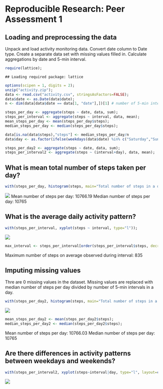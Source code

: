 # Reproducible Research: Peer Assessment 1


## Loading and preprocessing the data

Unpack and load activity monitoring data. Convert date column to Date type. Create a separate data set with missing values filled in. Calculate aggregations by date and 5-min interval.

```r
require(lattice);
```

```
## Loading required package: lattice
```

```r
options(scipen = 1, digits = 2);
unzip("activity.zip");
data <- read.csv("activity.csv", stringsAsFactors=FALSE);
data$date <- as.Date(data$date);
n <- dim(data[data$date == data[1, "date"],])[1] # number of 5-min intervals in a day

steps_per_day <- aggregate(steps ~ date, data, sum);
steps_per_interval <- aggregate(steps ~ interval, data, mean);
mean_steps_per_day <- mean(steps_per_day$steps);
median_steps_per_day <- median(steps_per_day$steps);

data[is.na(data$steps),"steps"] <- median_steps_per_day/n
data$day <- as.factor(ifelse(weekdays(data$date) %in% c("Saturday","Sunday"), "weekend", "weekday"));

steps_per_day2 <- aggregate(steps ~ date, data, sum);
steps_per_interval2 <- aggregate(steps ~ (interval+day), data, mean);
```

## What is mean total number of steps taken per day?


```r
with(steps_per_day, histogram(steps, main="Total number of steps in a day"));
```

![](PA1_template_files/figure-html/unnamed-chunk-2-1.png) 
Mean number of steps per day: 10766.19
Median number of steps per day: 10765


## What is the average daily activity pattern?


```r
with(steps_per_interval, xyplot(steps ~ interval, type="l"));
```

![](PA1_template_files/figure-html/unnamed-chunk-3-1.png) 

```r
max_interval <- steps_per_interval[order(steps_per_interval$steps, decreasing=T)[1],"interval"]
```

Maximum number of steps on average observed during interval: 835

## Imputing missing values

Thre are 0 missing values in the dataset.
Missing values are replaced with median number of steps per day divided by number of 5-min intervals in a day.

```r
with(steps_per_day2, histogram(steps, main="Total number of steps in a day"));
```

![](PA1_template_files/figure-html/unnamed-chunk-4-1.png) 

```r
mean_steps_per_day2 <- mean(steps_per_day2$steps);
median_steps_per_day2 <- median(steps_per_day2$steps);
```
Mean number of steps per day: 10766.03
Median number of steps per day: 10765


## Are there differences in activity patterns between weekdays and weekends?

```r
with(steps_per_interval2, xyplot(steps~interval|day, type="l", layout=c(1, 2)));
```

![](PA1_template_files/figure-html/unnamed-chunk-5-1.png) 
